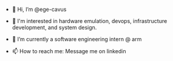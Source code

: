 - 👋 Hi, I’m @ege-cavus
- 👀 I'm interested in hardware emulation, devops, infrastructure development, and system design.
- 🌱 I’m currently a software engineering intern @ arm

- 📫 How to reach me: Message me on linkedin

<!---
ege-cavus/ege-cavus is a ✨ special ✨ repository because its `README.md` (this file) appears on your GitHub profile.
You can click the Preview link to take a look at your changes.
--->
